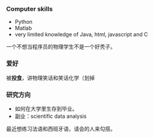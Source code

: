 ### Computer skills
* Python
* Matlab
* very limited knowledge of Java, html, javascript and C

一个不想当程序员的物理学生不是一个好秃子。

### 爱好
被**投食**，讲物理笑话和笑话化学（划掉

### 研究方向
* 如何在大学里生存到毕业。
* 副业：scientific data analysis 

最近想练习法语和西班牙语，请会的人来勾搭。
